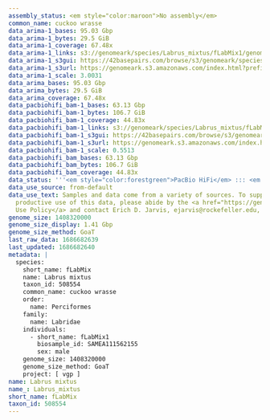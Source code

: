 ```yaml
---
assembly_status: <em style="color:maroon">No assembly</em>
common_name: cuckoo wrasse
data_arima-1_bases: 95.03 Gbp
data_arima-1_bytes: 29.5 GiB
data_arima-1_coverage: 67.48x
data_arima-1_links: s3://genomeark/species/Labrus_mixtus/fLabMix1/genomic_data/arima/<br>
data_arima-1_s3gui: https://42basepairs.com/browse/s3/genomeark/species/Labrus_mixtus/fLabMix1/genomic_data/arima/
data_arima-1_s3url: https://genomeark.s3.amazonaws.com/index.html?prefix=species/Labrus_mixtus/fLabMix1/genomic_data/arima/
data_arima-1_scale: 3.0031
data_arima_bases: 95.03 Gbp
data_arima_bytes: 29.5 GiB
data_arima_coverage: 67.48x
data_pacbiohifi_bam-1_bases: 63.13 Gbp
data_pacbiohifi_bam-1_bytes: 106.7 GiB
data_pacbiohifi_bam-1_coverage: 44.83x
data_pacbiohifi_bam-1_links: s3://genomeark/species/Labrus_mixtus/fLabMix1/genomic_data/pacbio_hifi/<br>
data_pacbiohifi_bam-1_s3gui: https://42basepairs.com/browse/s3/genomeark/species/Labrus_mixtus/fLabMix1/genomic_data/pacbio_hifi/
data_pacbiohifi_bam-1_s3url: https://genomeark.s3.amazonaws.com/index.html?prefix=species/Labrus_mixtus/fLabMix1/genomic_data/pacbio_hifi/
data_pacbiohifi_bam-1_scale: 0.5513
data_pacbiohifi_bam_bases: 63.13 Gbp
data_pacbiohifi_bam_bytes: 106.7 GiB
data_pacbiohifi_bam_coverage: 44.83x
data_status: '''<em style="color:forestgreen">PacBio HiFi</em> ::: <em style="color:forestgreen">Arima</em>'''
data_use_source: from-default
data_use_text: Samples and data come from a variety of sources. To support fair and
  productive use of this data, please abide by the <a href="https://genome10k.soe.ucsc.edu/data-use-policies/">Data
  Use Policy</a> and contact Erich D. Jarvis, ejarvis@rockefeller.edu, with any questions.
genome_size: 1408320000
genome_size_display: 1.41 Gbp
genome_size_method: GoaT
last_raw_data: 1686682639
last_updated: 1686682640
metadata: |
  species:
    short_name: fLabMix
    name: Labrus mixtus
    taxon_id: 508554
    common_name: cuckoo wrasse
    order:
      name: Perciformes
    family:
      name: Labridae
    individuals:
      - short_name: fLabMix1
        biosample_id: SAMEA111562155
        sex: male
    genome_size: 1408320000
    genome_size_method: GoaT
    project: [ vgp ]
name: Labrus mixtus
name_: Labrus_mixtus
short_name: fLabMix
taxon_id: 508554
---
```

